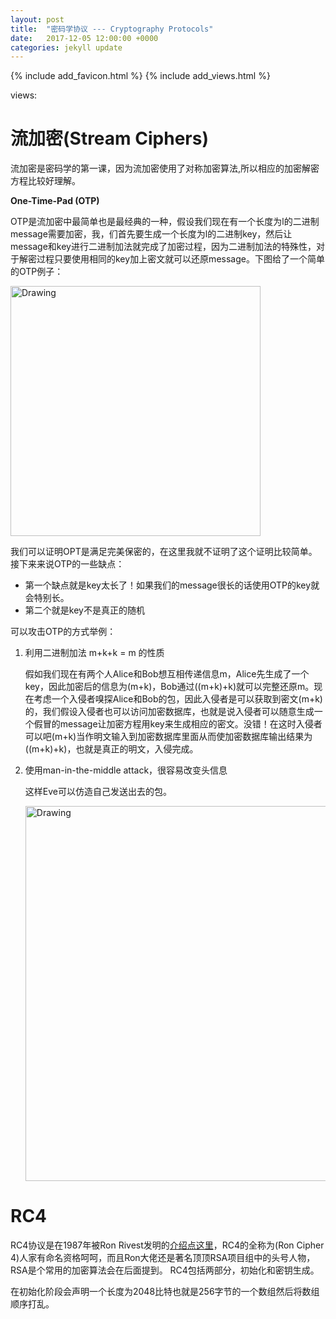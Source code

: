 ```yaml
---
layout: post
title:  "密码学协议 --- Cryptography Protocols"
date:   2017-12-05 12:00:00 +0000
categories: jekyll update
---
```

{% include add_favicon.html %}
{% include add_views.html %}

<span id="busuanzi_container_page_pv">
   views: <span id="busuanzi_value_page_pv"></span>
</span>

# **流加密(Stream Ciphers)**

流加密是密码学的第一课，因为流加密使用了对称加密算法,所以相应的加密解密方程比较好理解。

**One-Time-Pad (OTP)**

OTP是流加密中最简单也是最经典的一种，假设我们现在有一个长度为l的二进制message需要加密，我，们首先要生成一个长度为l的二进制key，然后让message和key进行二进制加法就完成了加密过程，因为二进制加法的特殊性，对于解密过程只要使用相同的key加上密文就可以还原message。下图给了一个简单的OTP例子：

<img src="{{site.url}}{{site.baseurl}}/img/OTP.png" alt="Drawing" style="width: 400px;"/>

我们可以证明OPT是满足完美保密的，在这里我就不证明了这个证明比较简单。接下来来说OTP的一些缺点：

* 第一个缺点就是key太长了！如果我们的message很长的话使用OTP的key就会特别长。
* 第二个就是key不是真正的随机

可以攻击OTP的方式举例：

1. 利用二进制加法 m+k+k = m 的性质

    假如我们现在有两个人Alice和Bob想互相传递信息m，Alice先生成了一个key，因此加密后的信息为(m+k)，Bob通过((m+k)+k)就可以完整还原m。现在考虑一个入侵者嗅探Alice和Bob的包，因此入侵者是可以获取到密文(m+k)的，我们假设入侵者也可以访问加密数据库，也就是说入侵者可以随意生成一个假冒的message让加密方程用key来生成相应的密文。没错！在这时入侵者可以吧(m+k)当作明文输入到加密数据库里面从而使加密数据库输出结果为((m+k)+k)，也就是真正的明文，入侵完成。

2. 使用man-in-the-middle attack，很容易改变头信息

    这样Eve可以仿造自己发送出去的包。

    <img src="{{site.url}}{{site.baseurl}}/img/OTP_attack.png" alt="Drawing" style="width: 600px;"/>

# **RC4**

RC4协议是在1987年被Ron Rivest发明的[介绍点这里][RC4]，RC4的全称为(Ron Cipher 4)人家有命名资格呵呵，而且Ron大佬还是著名顶顶RSA项目组中的头号人物，RSA是个常用的加密算法会在后面提到。 RC4包括两部分，初始化和密钥生成。

在初始化阶段会声明一个长度为2048比特也就是256字节的一个数组然后将数组顺序打乱。

[RC4]:https://www.vocal.com/cryptography/rc4-encryption-algoritm/